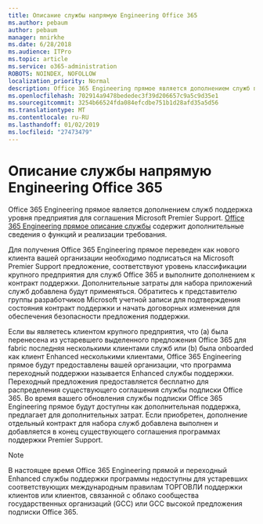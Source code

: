 ```yaml
---
title: Описание службы напрямую Engineering Office 365
ms.author: pebaum
author: pebaum
manager: mnirkhe
ms.date: 6/28/2018
ms.audience: ITPro
ms.topic: article
ms.service: o365-administration
ROBOTS: NOINDEX, NOFOLLOW
localization_priority: Normal
description: Office 365 Engineering прямое является дополнением служб поддержка уровня предприятия для соглашения Microsoft Premier Support. Office 365 Engineering прямое описания службы содержит дополнительные сведения о функций и реализации требования.
ms.openlocfilehash: 702914a9478bededec3f39d206657c9a5c9d35e1
ms.sourcegitcommit: 3254b66524fda084efcdbe751b1d28afd35a5d56
ms.translationtype: MT
ms.contentlocale: ru-RU
ms.lasthandoff: 01/02/2019
ms.locfileid: "27473479"
---
```

# <a name="office-365-engineering-direct-service-description"></a>Описание службы напрямую Engineering Office 365

Office 365 Engineering прямое является дополнением служб поддержка уровня предприятия для соглашения Microsoft Premier Support. [Office 365 Engineering прямое описание службы](https://github.com/MicrosoftDocs/OfficeDocs-O365ServiceDescriptions/blob/master/Office%20365%20Engineering%20Direct%20-%20Svc%20Desc%20(11dec2018).pdf) содержит дополнительные сведения о функций и реализации требования.

Для получения Office 365 Engineering прямое переведен как нового клиента вашей организации необходимо подписаться на Microsoft Premier Support предложение, соответствуют уровень классификации крупного предприятия для служб Office 365 и выполните дополнением к контракт поддержки. Дополнительные затраты для набора приложений служб добавлена будут применяться. Обратитесь к представителю группы разработчиков Microsoft учетной записи для подтверждения состояния контракт поддержки и начать договорных изменения для обеспечения безопасности предложения поддержки. 

Если вы являетесь клиентом крупного предприятия, что (a) была перенесена из устаревшего выделенного предложения Office 365 для fabric последняя несколькими клиентами служб или (b) была onboarded как клиент Enhanced несколькими клиентами, Office 365 Engineering прямое будут предоставлены вашей организации, что программа переходный поддержки называется Enhanced службы поддержки. Переходный предложения предоставляется бесплатно для распределения существующего соглашения службы подписки Office 365. Во время вашего обновления службы подписки Office 365 Engineering прямое будут доступны как дополнительная поддержка, предлагает для дополнительных затрат. Если приобретен, дополнение отдельный контракт для набора служб добавлена выполнен и добавляется в конец существующего соглашения программах поддержки Premier Support.

> [!NOTE]
> В настоящее время Office 365 Engineering прямой и переходный Enhanced службы поддержки программы недоступны для устаревших соответствующих международным правилам ТОРГОВЛИ поддержки клиентов или клиентов, связанной с облако сообщества государственных организаций (GCC) или GCC высокой предложения подписки Office 365.
